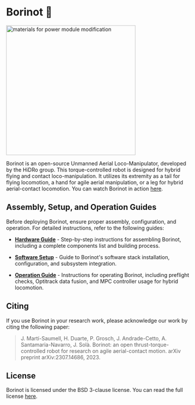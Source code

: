 # Borinot 🐝

<img src="../media/borinot_agile.png" alt="materials for power module modification" width="350"/>


Borinot is an open-source Unmanned Aerial Loco-Manipulator, developed by the HiDRo group. This torque-controlled robot is designed for hybrid flying and contact loco-manipulation. It utilizes its extremity as a tail for flying locomotion, a hand for agile aerial manipulation, or a leg for hybrid aerial-contact locomotion. You can watch Borinot in action [here](https://www.youtube.com/watch?v=Ob7IIVB6P_A).

## Assembly, Setup, and Operation Guides  
Before deploying Borinot, ensure proper assembly, configuration, and operation. For detailed instructions, refer to the following guides:

- **[Hardware Guide](hardware/README.md)** - Step-by-step instructions for assembling Borinot, including a complete components list and building process.
  
- **[Software Setup](software/README.md)** - Guide to Borinot's software stack installation, configuration, and subsystem integration. 

- **[Operation Guide](operation/README.md)** - Instructions for operating Borinot, including preflight checks, Optitrack data fusion, and MPC controller usage for hybrid locomotion.

## Citing
If you use Borinot in your research work, please acknowledge our work by citing the following paper:

> J. Martí-Saumell, H. Duarte, P. Grosch, J. Andrade-Cetto, A. Santamaria-Navarro, J. Solà. Borinot: an open thrust-torque-controlled robot for research on agile aerial-contact motion. arXiv preprint arXiv:2307.14686, 2023.

## License

Borinot is licensed under the BSD 3-clause license. You can read the full license [here](LICENSE).